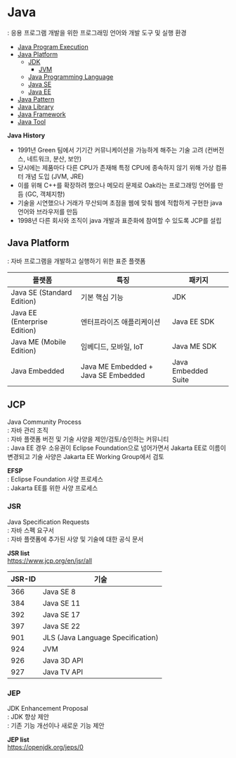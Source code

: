 # Java  
: 응용 프로그램 개발을 위한 프로그래밍 언어와 개발 도구 및 실행 환경  

- [Java Program Execution](./java-execution.md)
- [Java Platform](#java-platform)
  - [JDK](./jdk.md)
    - [JVM](./jvm.md)
  - [Java Programming Language](./java-lang/)
  - [Java SE](./java-api-se/)
  - [Java EE](./java-api-ee/)
- [Java Pattern](./java-pattern/)
- [Java Library](./java-lib/)
- [Java Framework](./java-framework/)
- [Java Tool](./java-tool/)


**Java History**  
- 1991년 Green 팀에서 기기간 커뮤니케이션을 가능하게 해주는 기술 고려 (컨버전스, 네트워크, 분산, 보안) 
- 당시에는 제품마다 다른 CPU가 존재해 특정 CPU에 종속하지 않기 위해 가상 컴퓨터 개념 도입 (JVM, JRE)
- 이를 위해 C++를 확장하려 했으나 메모리 문제로 Oak라는 프로그래밍 언어를 만듬 (GC, 객체지향)
- 기술을 시연했으나 거래가 무산되며 초점을 웹에 맞춰 웹에 적합하게 구현한 java 언어와 브라우저를 만듬
- 1998년 다른 회사와 조직이 java 개발과 표준화에 참여할 수 있도록 JCP를 설립



## Java Platform
: 자바 프로그램을 개발하고 실행하기 위한 표준 플랫폼   

플랫폼 | 특징 | 패키지
---|---|---
Java SE (Standard Edition)   | 기본 핵심 기능 | JDK
Java EE (Enterprise Edition) | 엔터프라이즈 애플리케이션 | Java EE SDK
Java ME (Mobile Edition)     | 임베디드, 모바일, IoT | Java ME SDK
Java Embedded                | Java ME Embedded + Java SE Embedded | Java Embedded Suite



## JCP  
Java Community Process  
: 자바 관리 조직   
: 자바 플랫폼 버전 및 기술 사양을 제안/검토/승인하는 커뮤니티    
: Java EE 경우 소유권이 Eclipse Foundation으로 넘어가면서 Jakarta EE로 이름이 변경되고 기술 사양은 Jakarta EE Working Group에서 검토  

**EFSP**  
: Eclipse Foundation 사양 프로세스  
: Jakarta EE를 위한 사양 프로세스  



### JSR
Java Specification Requests  
: 자바 스펙 요구서  
: 자바 플랫폼에 추가된 사양 및 기술에 대한 공식 문서  

**JSR list**  
https://www.jcp.org/en/jsr/all


JSR-ID  | 기술
---|---
366 | Java SE 8
384 | Java SE 11
392 | Java SE 17
397 | Java SE 22
901 | JLS (Java Language Specification)
924 | JVM
926 | Java 3D API
927 | Java TV API



### JEP
JDK Enhancement Proposal  
: JDK 향상 제안  
: 기존 기능 개선이나 새로운 기능 제안  

**JEP list**  
https://openjdk.org/jeps/0